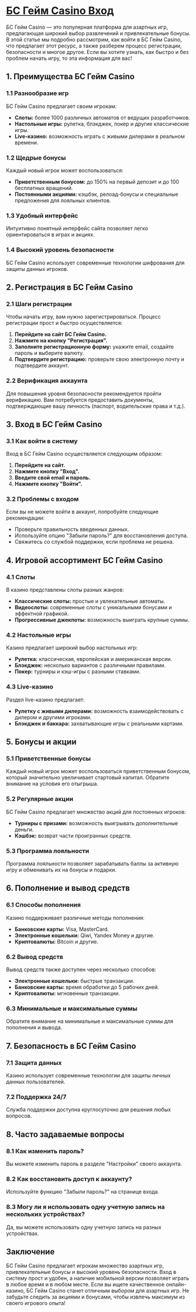 # [БС Гейм Casino Вход](https://partnerbcgame.com/d9b112f90)

БС Гейм Casino — это популярная платформа для азартных игр, предлагающая широкий выбор развлечений и привлекательные бонусы. В этой статье мы подробно рассмотрим, как войти в БС Гейм Casino, что предлагает этот ресурс, а также разберем процесс регистрации, безопасности и многое другое. Если вы хотите узнать, как быстро и без проблем начать игру, то эта информация для вас!

## 1. Преимущества БС Гейм Casino

### 1.1 Разнообразие игр

БС Гейм Casino предлагает своим игрокам:

* **Слоты:** более 1000 различных автоматов от ведущих разработчиков.
* **Настольные игры:** рулетка, блэкджек, покер и другие классические игры.
* **Live-казино:** возможность играть с живыми дилерами в реальном времени.

### 1.2 Щедрые бонусы

Каждый новый игрок может воспользоваться:

* **Приветственным бонусом:** до 150% на первый депозит и до 100 бесплатных вращений.
* **Постоянными акциями:** кэшбэк, релоад-бонусы и специальные предложения для лояльных клиентов.

### 1.3 Удобный интерфейс

Интуитивно понятный интерфейс сайта позволяет легко ориентироваться в играх и акциях.

### 1.4 Высокий уровень безопасности

БС Гейм Casino использует современные технологии шифрования для защиты данных игроков.

## 2. Регистрация в БС Гейм Casino

### 2.1 Шаги регистрации

Чтобы начать игру, вам нужно зарегистрироваться. Процесс регистрации прост и быстро осуществляется:

1. **Перейдите на сайт БС Гейм Casino.**
2. **Нажмите на кнопку "Регистрация".**
3. **Заполните регистрационную форму:** укажите email, создайте пароль и выберите валюту.
4. **Подтвердите регистрацию:** проверьте свою электронную почту и подтвердите аккаунт.

### 2.2 Верификация аккаунта

Для повышения уровня безопасности рекомендуется пройти верификацию. Вам потребуется предоставить документы, подтверждающие вашу личность (паспорт, водительские права и т.д.).

## 3. Вход в БС Гейм Casino

### 3.1 Как войти в систему

Вход в БС Гейм Casino осуществляется следующим образом:

1. **Перейдите на сайт.**
2. **Нажмите кнопку "Вход".**
3. **Введите свой email и пароль.**
4. **Нажмите кнопку "Войти".**

### 3.2 Проблемы с входом

Если вы не можете войти в аккаунт, попробуйте следующие рекомендации:

* Проверьте правильность введенных данных.
* Используйте опцию "Забыли пароль?" для восстановления доступа.
* Свяжитесь со службой поддержки, если проблема не решена.

## 4. Игровой ассортимент БС Гейм Casino

### 4.1 Слоты

В казино представлены слоты разных жанров:

* **Классические слоты:** простые и увлекательные автоматы.
* **Видеослоты:** современные слоты с уникальными бонусами и эффектной графикой.
* **Прогрессивные джекпоты:** возможность выиграть крупные суммы.

### 4.2 Настольные игры

Казино предлагает широкий выбор настольных игр:

* **Рулетка:** классическая, европейская и американская версии.
* **Блэкджек:** несколько вариантов с различными правилами.
* **Покер:** турниры и кэш-игры с разными ставками.

### 4.3 Live-казино

Раздел live-казино предлагает:

* **Рулетку с живыми дилерами:** возможность взаимодействовать с дилером и другими игроками.
* **Блэкджек и баккара:** захватывающие игры с реальными картами.

## 5. Бонусы и акции

### 5.1 Приветственные бонусы

Каждый новый игрок может воспользоваться приветственным бонусом, который значительно увеличивает стартовый капитал. Обратите внимание на условия его отыгрыша.

### 5.2 Регулярные акции

БС Гейм Casino предлагает множество акций для постоянных игроков:

* **Турниры с призами:** возможность выигрывать дополнительные деньги.
* **Кэшбэк:** возврат части проигранных средств.

### 5.3 Программа лояльности

Программа лояльности позволяет зарабатывать баллы за активную игру и обменивать их на бонусы и подарки.

## 6. Пополнение и вывод средств

### 6.1 Способы пополнения

Казино поддерживает различные методы пополнения:

* **Банковские карты:** Visa, MasterCard.
* **Электронные кошельки:** Qiwi, Yandex Money и другие.
* **Криптовалюты:** Bitcoin и другие.

### 6.2 Вывод средств

Вывод средств также доступен через несколько способов:

* **Электронные кошельки:** быстрые транзакции.
* **Банковские карты:** время обработки до 5 рабочих дней.
* **Криптовалюты:** мгновенные транзакции.

### 6.3 Минимальные и максимальные суммы

Обратите внимание на минимальные и максимальные суммы для пополнения и вывода.

## 7. Безопасность в БС Гейм Casino

### 7.1 Защита данных

Казино использует современные технологии для защиты личных данных пользователей.

### 7.2 Поддержка 24/7

Служба поддержки доступна круглосуточно для решения любых вопросов.

## 8. Часто задаваемые вопросы

### 8.1 Как изменить пароль?

Вы можете изменить пароль в разделе "Настройки" своего аккаунта.

### 8.2 Как восстановить доступ к аккаунту?

Используйте функцию "Забыли пароль?" на странице входа.

### 8.3 Могу ли я использовать одну учетную запись на нескольких устройствах?

Да, вы можете использовать одну учетную запись на разных устройствах.

## Заключение

БС Гейм Casino предлагает игрокам множество азартных игр, привлекательные бонусы и высокий уровень безопасности. Вход в систему прост и удобен, а наличие мобильной версии позволяет играть в любое время и в любом месте. Если вы ищете качественное онлайн-казино, БС Гейм Casino станет отличным выбором для азартных игр. Не забудьте следить за акциями и бонусами, чтобы извлечь максимум из своего игрового опыта!
